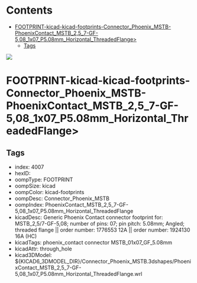 



Contents
========

* [FOOTPRINT-kicad-kicad-footprints-Connector_Phoenix_MSTB-PhoenixContact_MSTB_2,5_7-GF-5,08_1x07_P5.08mm_Horizontal_ThreadedFlange>](#footprint-kicad-kicad-footprints-connector_phoenix_mstb-phoenixcontact_mstb_25_7-gf-508_1x07_p508mm_horizontal_threadedflange)
	* [Tags](#tags)
  
![][im]
# FOOTPRINT-kicad-kicad-footprints-Connector_Phoenix_MSTB-PhoenixContact_MSTB_2,5_7-GF-5,08_1x07_P5.08mm_Horizontal_ThreadedFlange>

## Tags

- index: 4007
- hexID: 
- oompType: FOOTPRINT
- oompSize: kicad
- oompColor: kicad-footprints
- oompDesc: Connector_Phoenix_MSTB
- oompIndex: PhoenixContact_MSTB_2,5_7-GF-5,08_1x07_P5.08mm_Horizontal_ThreadedFlange
- kicadDesc: Generic Phoenix Contact connector footprint for: MSTB_2,5/7-GF-5,08; number of pins: 07; pin pitch: 5.08mm; Angled; threaded flange || order number: 1776553 12A || order number: 1924130 16A (HC)
- kicadTags: phoenix_contact connector MSTB_01x07_GF_5.08mm
- kicadAttr: through_hole
- kicad3DModel: ${KICAD6_3DMODEL_DIR}/Connector_Phoenix_MSTB.3dshapes/PhoenixContact_MSTB_2,5_7-GF-5,08_1x07_P5.08mm_Horizontal_ThreadedFlange.wrl



[im]: image.png
